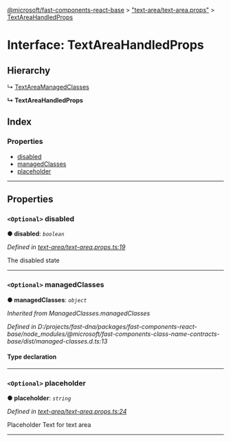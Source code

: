 [@microsoft/fast-components-react-base](../README.md) > ["text-area/text-area.props"](../modules/_text_area_text_area_props_.md) > [TextAreaHandledProps](../interfaces/_text_area_text_area_props_.textareahandledprops.md)

# Interface: TextAreaHandledProps

## Hierarchy

↳  [TextAreaManagedClasses](_text_area_text_area_props_.textareamanagedclasses.md)

**↳ TextAreaHandledProps**

## Index

### Properties

* [disabled](_text_area_text_area_props_.textareahandledprops.md#disabled)
* [managedClasses](_text_area_text_area_props_.textareahandledprops.md#managedclasses)
* [placeholder](_text_area_text_area_props_.textareahandledprops.md#placeholder)

---

## Properties

<a id="disabled"></a>

### `<Optional>` disabled

**● disabled**: *`boolean`*

*Defined in [text-area/text-area.props.ts:19](https://github.com/Microsoft/fast-dna/blob/164dd3ca/packages/fast-components-react-base/src/text-area/text-area.props.ts#L19)*

The disabled state

___
<a id="managedclasses"></a>

### `<Optional>` managedClasses

**● managedClasses**: *`object`*

*Inherited from ManagedClasses.managedClasses*

*Defined in D:/projects/fast-dna/packages/fast-components-react-base/node_modules/@microsoft/fast-components-class-name-contracts-base/dist/managed-classes.d.ts:13*

#### Type declaration

___
<a id="placeholder"></a>

### `<Optional>` placeholder

**● placeholder**: *`string`*

*Defined in [text-area/text-area.props.ts:24](https://github.com/Microsoft/fast-dna/blob/164dd3ca/packages/fast-components-react-base/src/text-area/text-area.props.ts#L24)*

Placeholder Text for text area

___

